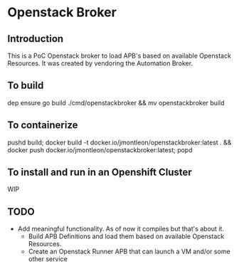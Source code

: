 # Openstack Broker

## Introduction
This is a PoC Openstack broker to load APB's based on available Openstack Resources. It was created by vendoring the Automation Broker.

## To build
dep ensure
go build ./cmd/openstackbroker && mv openstackbroker build

## To containerize
pushd build; docker build -t docker.io/jmontleon/openstackbroker:latest . && docker push docker.io/jmontleon/openstackbroker:latest; popd

## To install and run in an Openshift Cluster
WIP

## TODO
* Add meaningful functionality. As of now it compiles but that's about it.
  * Build APB Definitions and load them based on available Openstack Resources.
  * Create an Openstack Runner APB that can launch a VM and/or some other service
